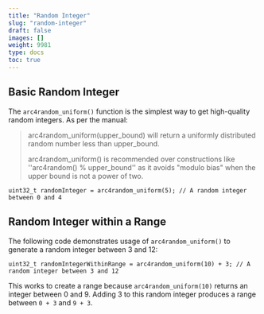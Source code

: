 ```yaml
---
title: "Random Integer"
slug: "random-integer"
draft: false
images: []
weight: 9981
type: docs
toc: true
---
```


## Basic Random Integer
The `arc4random_uniform()` function is the simplest way to get high-quality random integers. As per the manual:

> arc4random_uniform(upper_bound) will return a uniformly distributed random number less than upper_bound.
>
> arc4random_uniform() is recommended over constructions like ''arc4random() % upper_bound'' as it avoids "modulo bias" when the upper bound is not a power of two.

    uint32_t randomInteger = arc4random_uniform(5); // A random integer between 0 and 4

## Random Integer within a Range
The following code demonstrates usage of `arc4random_uniform()` to generate a random integer between 3 and 12: 

    uint32_t randomIntegerWithinRange = arc4random_uniform(10) + 3; // A random integer between 3 and 12

This works to create a range because `arc4random_uniform(10)` returns an integer between 0 and 9. Adding 3 to this random integer produces a range between `0 + 3` and `9 + 3`. 

